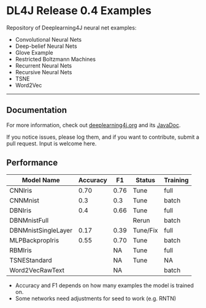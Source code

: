 DL4J Release 0.4 Examples 
=========================
Repository of Deeplearning4J neural net examples:

- Convolutional Neural Nets
- Deep-belief Neural Nets
- Glove Example
- Restricted Boltzmann Machines
- Recurrent Neural Nets
- Recursive Neural Nets
- TSNE
- Word2Vec

---

## Documentation
For more information, check out [deeplearning4j.org](http://deeplearning4j.org/) and its [JavaDoc](http://deeplearning4j.org/doc/).

If you notice issues, please log them, and if you want to contribute, submit a pull request. Input is welcome here.

## Performance


| **Model Name**      | **Accuracy** | **F1** | **Status**   | **Training**  |
|---------------------|--------------|--------|--------------|---------------|
| CNNIris             | 0.70         | 0.76   | Tune         | full          | 
| CNNMnist            | 0.3          | 0.3    | Tune         | batch         |
| DBNIris             | 0.4          | 0.66   | Tune         | full          | 
| DBNMnistFull        |              |        | Rerun        | batch         |
| DBNMnistSingleLayer | 0.17         | 0.39   | Tune/Fix     | full          |
| MLPBackpropIris     | 0.55         | 0.70   | Tune         | batch         |
| RBMIris             |              | NA     | Tune         | full          |
| TSNEStandard        |              | NA     | Tune         | NA            |
| Word2VecRawText     |              | NA     |              | batch         |
    

* Accuracy and F1 depends on how many examples the model is trained on.
* Some networks need adjustments for seed to work (e.g. RNTN)
